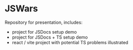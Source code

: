 # JSWars
Repository for presentation, includes:
- project for JSDocs setup demo
- project for JSDocs + TS setup demo
- react / vite project with potential TS problems illustrated
